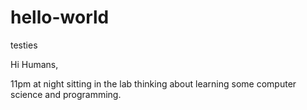 # hello-world
testies


Hi Humans,

11pm at night sitting in the lab thinking about learning some computer science and programming.
